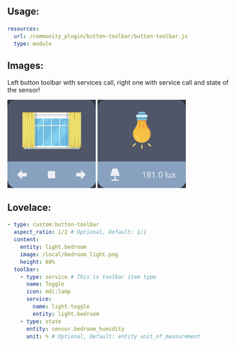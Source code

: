 ## Usage:
```yaml
resources:
  url: /community_plugin/button-toolbar/button-toolbar.js
  type: module
```

## Images:
Left button toolbar with services call, right one with service call and state of the sensor!

<img src="images/1.png" alt="1" width="200"/> <img src="images/2.png" alt="1" width="200"/>

## Lovelace:
```yaml
- type: custom:button-toolbar
  aspect_ratio: 1/2 # Optional, Default: 1/1
  content:
    entity: light.bedroom
    image: /local/bedroom_light.png
    height: 60%
  toolbar:
    - type: service # This is toolbar item type
      name: Toggle
      icon: mdi:lamp
      service:
        name: light.toggle
        entity: light.bedroom
    - type: state
      entity: sensor.bedroom_humidity
      unit: % # Optional, Default: entity unit_of_measurement
```
